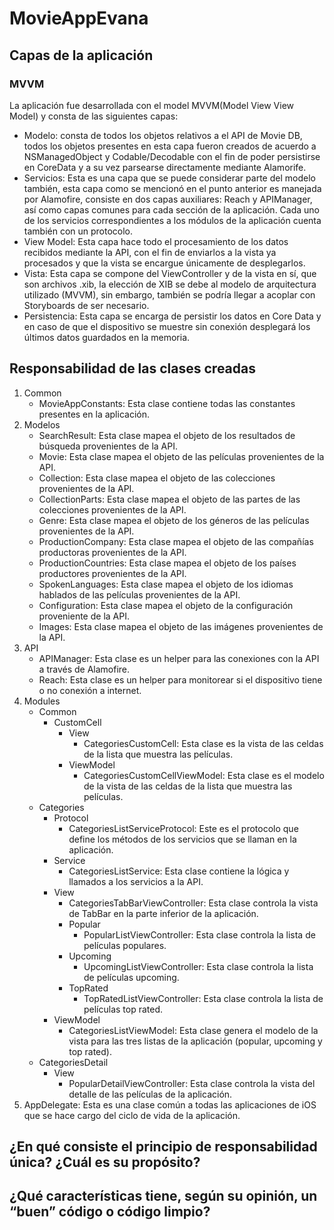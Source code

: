 # MovieAppEvana

## Capas de la aplicación
### MVVM
La aplicación fue desarrollada con el model MVVM(Model View View Model) y consta de las siguientes capas:
- Modelo: consta de todos los objetos relativos a el API de Movie DB, todos los objetos presentes en esta capa fueron creados de acuerdo a NSManagedObject y Codable/Decodable con el fin de poder persistirse en CoreData y a su vez parsearse directamente mediante Alamorife.
- Servicios: Esta es una capa que se puede considerar parte del modelo también, esta capa como se mencionó en el punto anterior es manejada por Alamofire, consiste en dos capas auxiliares: Reach y APIManager, así como capas comunes para cada sección de la aplicación. Cada uno de los servicios correspondientes a los módulos de la aplicación cuenta también con un protocolo.
- View Model: Esta capa hace todo el procesamiento de los datos recibidos mediante la API, con el fin de enviarlos a la vista ya procesados y que la vista se encargue únicamente de desplegarlos.
- Vista: Esta capa se compone del ViewController y de la vista en sí, que son archivos .xib, la elección de XIB se debe al modelo de arquitectura utilizado (MVVM), sin embargo, también se podría llegar a acoplar con Storyboards de ser necesario.
- Persistencia: Esta capa se encarga de persistir los datos en Core Data y en caso de que el dispositivo se muestre sin conexión desplegará los últimos datos guardados en la memoria.

## Responsabilidad de las clases creadas
1. Common
   - MovieAppConstants: Esta clase contiene todas las constantes presentes en la aplicación.
2. Modelos
   - SearchResult: Esta clase mapea el objeto de los resultados de búsqueda provenientes de la API.
   - Movie: Esta clase mapea el objeto de las películas provenientes de la API.
   - Collection: Esta clase mapea el objeto de las colecciones provenientes de la API.
   - CollectionParts: Esta clase mapea el objeto de las partes de las colecciones provenientes de la API.
   - Genre: Esta clase mapea el objeto de los géneros de las películas provenientes de la API.
   - ProductionCompany: Esta clase mapea el objeto de las compañías productoras provenientes de la API.
   - ProductionCountries: Esta clase mapea el objeto de los países productores provenientes de la API.
   - SpokenLanguages: Esta clase mapea el objeto de los idiomas hablados de las películas provenientes de la API.
   - Configuration: Esta clase mapea el objeto de la configuración proveniente de la API.
   - Images: Esta clase mapea el objeto de las imágenes provenientes de la API.
3. API
   - APIManager: Esta clase es un helper para las conexiones con la API a través de Alamofire.
   - Reach: Esta clase es un helper para monitorear si el dispositivo tiene o no conexión a internet.
4. Modules
   - Common
     - CustomCell
       - View
         - CategoriesCustomCell: Esta clase es la vista de las celdas de la lista que muestra las películas.
       - ViewModel
         - CategoriesCustomCellViewModel: Esta clase es el modelo de la vista de las celdas de la lista que muestra las películas.
   - Categories
     - Protocol
       - CategoriesListServiceProtocol: Este es el protocolo que define los métodos de los servicios que se llaman en la aplicación.
     - Service
       - CategoriesListService: Esta clase contiene la lógica y llamados a los servicios a la API.
     - View
       - CategoriesTabBarViewController: Esta clase controla la vista de TabBar en la parte inferior de la aplicación.
       - Popular
         - PopularListViewController: Esta clase controla la lista de películas populares.
       - Upcoming
         - UpcomingListViewController: Esta clase controla la lista de películas upcoming.
       - TopRated
         - TopRatedListViewController: Esta clase controla la lista de películas top rated.
     - ViewModel
       - CategoriesListViewModel: Esta clase genera el modelo de la vista para las tres listas de la aplicación (popular, upcoming y top rated).
   - CategoriesDetail
     - View
       - PopularDetailViewController: Esta clase controla la vista del detalle de las películas de la aplicación.
5. AppDelegate: Esta es una clase común a todas las aplicaciones de iOS que se hace cargo del ciclo de vida de la aplicación.

## ¿En qué consiste el principio de responsabilidad única? ¿Cuál es su propósito?

## ¿Qué características tiene, según su opinión, un “buen” código o código limpio?
